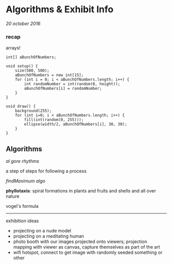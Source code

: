 # Algorithms &amp; Exhibit Info

_20 october 2016_

### recap

arrays!

```
int[] aBunchOfNumbers;

void setup() {
    size(500, 500);
    aBunchOfNumbers = new int[15];
    for (int i = 0; i < aBunchOfNumbers.length; i++) {
        int randomNumber = int(random(0, height));
        aBunchOfNumbers[i] = randomNumber;
    }
}

void draw() {
    background(255);
    for (int i=0; i < aBunchOfNumbers.length; i++) {
        fill(int(random(0, 255)));
        ellipse(width/2, aBunchOfNumbers[i], 30, 30);
    }
}
```

## Algorithms

_al gore rhythms_

a step of steps for following a process

_findMaximum algo_

**phyllotaxis**: spiral formations in plants and fruits and shells and all over nature

vogel's formula

* * *

exhibition ideas

- projecting on a nude model
- projecting on a meditating human
- photo booth with our images projected onto viewers; projection mapping with viewer as canvas, capture themselves as part of the art
- wifi hotspot, connect to get image with randomly seeded something or other
